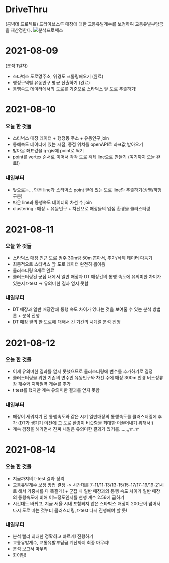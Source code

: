 # DriveThru
(공빅데 프로젝트) 드라이브스루 매장에 대한 교통유발계수를 보정하여 교통유발부담금을 재산정한다.
![분석프로세스](https://user-images.githubusercontent.com/71613548/129581080-e2fd5476-101e-4245-b0da-3b98e03b95c6.png)


# 2021-08-09
(분석 1일차)

- 스타벅스 도로명주소, 위경도 크롤링해오기 (완료)
- 행정구역별 유동인구 평균 산출하기 (완료)
- 통행속도 데이터에서의 도로를 기준으로 스타벅스 앞 도로 추출하기!

# 2021-08-10
### 오늘 한 것들
- 스타벅스 매장 데이터 + 행정동 주소 + 유동인구 join
- 통해속도 데이터에 있는 시점, 종점 위치를 openAPI로 좌표값 받아오기
- 받아온 좌표값을 q-gis에 point로 찍기
- point를 vertex 순서로 이어서 각각 도로 객체 line으로 만들기 (여기까지 오늘 완료!)
### 내일부터
- 앞으로는... 만든 line과 스타벅스 point 앞에 있는 도로 line만 추출하기(상행/하행 구분)
- 따온 line과 통행속도 데이터의 차선 수 join
- clustering : 매장 + 유동인구 + 차선으로 매장들의 입점 환경을 클러스터링

# 2021-08-11
### 오늘 한 것들
- 스타벅스 매장 인근 도로 범주 30m랑 50m 뽑아서, 추가/삭제 데이터 다듬기
- 최종적으로 스타벅스 앞 도로 데이터 완전히 뽑아옴
- 클러스터링 8개로 완료
- 클러스터링된 군집 내에서 일반 매장과 DT 매장간의 통행 속도에 유의미한 차이가 있는지 t-test -> 유의미한 결과 얻지 못함
### 내일부터
- DT 매장과 일반 매장간에 통행 속도 차이가 있다는 것을 보여줄 수 있는 분석 방법론 + 분석 진행
- DT 매장 앞의 한 도로에 대해서 긴 기간의 시계열 분석 진행

# 2021-08-12
### 오늘 한 것들
- 어제 유의미한 결과를 얻지 못했으므로 클러스터링에 변수를 추가하기로 결정
- 클러스터링을 위한 기존의 변수인 유동인구와 차선 수에 매장 300m 반경 버스정류장 개수와 지하철역 개수를 추가
- t test를 했지만 계속 유의미한 결과를 얻지 못함
### 내일부터
- 매장이 세워지기 전 통행속도와 같은 시기 일반매장의 통행속도를 클러스터링에 추가 (DT가 생기기 이전에 그 도로 환경이 비슷함을 최대한 이끌어내기 위해서!)
- 계속 검정을 해가면서 진짜 내일은 유의미한 결과가 있기를.....,,,ㅠ_ㅠ

# 2021-08-14
### 오늘 한 것들
- 지금까지의 t-test 결과 정리
- 교통유발계수 보정 방법 결정 -> 시간대를 7-11/11-13/13-15/15-17/17-19/19-21시로 해서 가중치를 다 똑같게! + 군집 내 일반 매장과의 통행 속도 차이가 일반 매장의 통행속도에 비해 어느정도인지를 현행 계수 2.56에 곱하기
- 시간대도 바뀌고, 지금 서울 시내 포함되지 않은 스타벅스 매장이 200곳이 넘어서 다시 도로 따는 것부터 클러스터링, t-test 다시 진행해야 할 듯!
### 내일부터
- 분석 빨리 최대한 정확하고 빠르게! 진행하기
- 교통유발계수, 교통유발부담금 계산까지 최종 마무리!
- 분석 보고서 마무리
- 화이팅!
